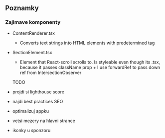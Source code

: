 ## Poznamky

### Zajimave komponenty

- ContentRenderer.tsx
  - Converts text strings into HTML elements with predetermined tag
- SectionElement.tsx

  - Element that React-scroll scrolls to. Is styleable even though its .tsx, because it passes className prop + I use forwardRef to pass down ref from IntersectionObserver

  TODO

- projdi si lighthouse score
- najdi best practices SEO
- optimalizuj appku
- vetsi mezery na hlavni strance
- ikonky u sponzoru
